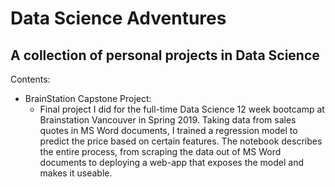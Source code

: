# Data Science Adventures
## A collection of personal projects in Data Science

Contents:
- BrainStation Capstone Project: 
  - Final project I did for the full-time Data Science 12 week bootcamp at Brainstation Vancouver in Spring 2019. Taking data from sales quotes in MS Word documents, I trained a regression model to predict the price based on certain features. The notebook describes the entire process, from scraping the data out of MS Word documents to deploying a web-app that exposes the model and makes it useable.
